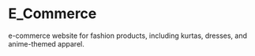 # E_Commerce
e-commerce website for fashion products, including kurtas, dresses, and anime-themed apparel.
